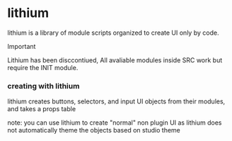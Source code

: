# lithium
lithium is a library of module scripts organized to create UI only by code.

>[!IMPORTANT]
>Lithium has been disccontiued, All avaliable modules inside SRC work but require the INIT module. 

### creating with lithium
lithium creates buttons, selectors, and input UI objects from their modules, and takes a props table

note: you can use lithium to create "normal" non plugin UI as lithium does not automatically theme the objects based on studio theme 

